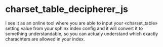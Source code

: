 # charset_table_decipherer_js
I see it as an online tool where you are able to input your «charset_table» setting value from your sphinx index config and it will convert it to something understandable, so you can actualy understand which exactly charachters are allowed in your index. 
